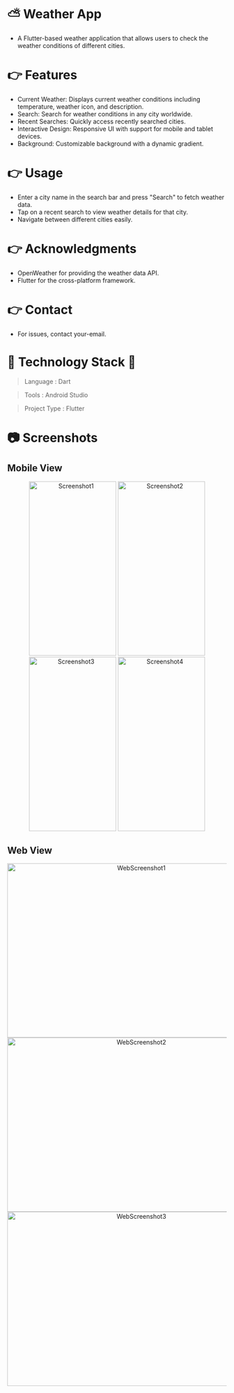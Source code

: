 # ⛅ Weather App
- A Flutter-based weather application that allows users to check the weather conditions of different cities.

# 👉 Features
- Current Weather: Displays current weather conditions including temperature, weather icon, and description.
- Search: Search for weather conditions in any city worldwide.
- Recent Searches: Quickly access recently searched cities.
- Interactive Design: Responsive UI with support for mobile and tablet devices.
- Background: Customizable background with a dynamic gradient.

# 👉 Usage
- Enter a city name in the search bar and press "Search" to fetch weather data.
- Tap on a recent search to view weather details for that city.
- Navigate between different cities easily.

# 👉 Acknowledgments
- OpenWeather for providing the weather data API.
- Flutter for the cross-platform framework.

# 👉 Contact
- For issues, contact your-email.

# :dart: Technology Stack :high_brightness:

> Language     : Dart

> Tools        : Android Studio

> Project Type : Flutter

# :camera: Screenshots

## Mobile View
<p align="center">
  <img src="https://github.com/Dk-variya007/Weather-app/assets/140251271/9e1d44c4-5a59-4f70-bd31-700ad64f2751" alt="Screenshot1" width="200" height="400" />
  <img src="https://github.com/Dk-variya007/Weather-app/assets/140251271/b311fd8b-06cd-4e18-9c6f-deaa6b395017" alt="Screenshot2" width="200" height="400" />
  <img src="https://github.com/Dk-variya007/Weather-app/assets/140251271/a2cd296e-803c-4b32-9f3d-7be8c3adbc40" alt="Screenshot3" width="200" height="400" />
  <img src="https://github.com/Dk-variya007/Weather-app/assets/140251271/5e12cccb-0264-425a-bb83-10f45c35b908" alt="Screenshot4" width="200" height="400" />
</p>

## Web View
<p align="center">
  <img src="https://github.com/Dk-variya007/Weather-app/assets/140251271/da7f3908-e55b-4a38-99f7-c5e4ca724fe3" alt="WebScreenshot1" width="600" height="400" />
  <img src="https://github.com/Dk-variya007/Weather-app/assets/140251271/1813a83b-c2e7-4c98-857f-d5ca79aaeca6" alt="WebScreenshot2" width="600" height="400" />
  <img src="https://github.com/Dk-variya007/Weather-app/assets/140251271/b252cd62-e457-4e0b-9184-15e09f8e52c6" alt="WebScreenshot3" width="600" height="400" />
</p>

